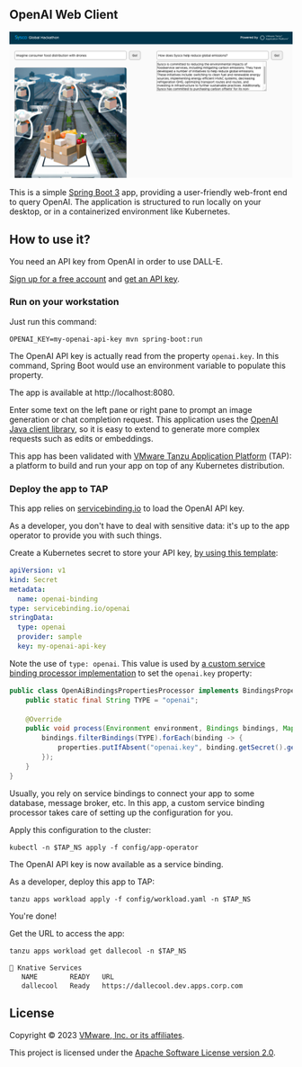 ## OpenAI Web Client

![Cover](cover.png)

This is a simple [Spring Boot 3](https://spring.io/projects/spring-boot) app,
providing a user-friendly web-front end to query OpenAI. The application is structured
to run locally on your desktop, or in a containerized environment like Kubernetes.

## How to use it?

You need an API key from OpenAI in order to use DALL-E.

[Sign up for a free account](https://platform.openai.com/overview)
and [get an API key](https://platform.openai.com/account/api-keys).

### Run on your workstation

Just run this command:

```shell
OPENAI_KEY=my-openai-api-key mvn spring-boot:run
```

The OpenAI API key is actually read from the property `openai.key`.
In this command, Spring Boot would use an environment variable to populate this property.

The app is available at http://localhost:8080.

Enter some text on the left pane or right pane to prompt an image generation or chat
completion request. This application uses the [OpenAI Java client library](https://github.com/TheoKanning/openai-java),
so it is easy to extend to generate more complex requests such as edits or embeddings.

This app has been validated with [VMware Tanzu Application Platform](https://tanzu.vmware.com/application-platform)
(TAP): a platform to build and run your app on top of any Kubernetes distribution.

### Deploy the app to TAP

This app relies on [servicebinding.io](https://servicebinding.io/)
to load the OpenAI API key.

As a developer, you don't have to deal with sensitive data: it's up to the app operator
to provide you with such things.

Create a Kubernetes secret to store your API key, [by using this template](config/app-operator/openai-binding.yaml.template):

```yaml
apiVersion: v1
kind: Secret
metadata:
  name: openai-binding
type: servicebinding.io/openai
stringData:
  type: openai
  provider: sample
  key: my-openai-api-key
```

Note the use of `type: openai`. This value is used by
[a custom service binding processor implementation](src/main/java/com/vmware/tanzu/demos/dallecool/OpenAiBindingsPropertiesProcessor.java)
to set the `openai.key` property:

```java
public class OpenAiBindingsPropertiesProcessor implements BindingsPropertiesProcessor {
    public static final String TYPE = "openai";

    @Override
    public void process(Environment environment, Bindings bindings, Map<String, Object> properties) {
        bindings.filterBindings(TYPE).forEach(binding -> {
            properties.putIfAbsent("openai.key", binding.getSecret().get("key"));
        });
    }
}
```

Usually, you rely on service bindings to connect your app to some database, message broker, etc.
In this app, a custom service binding processor takes care of setting up the configuration for you.

Apply this configuration to the cluster:

```shell
kubectl -n $TAP_NS apply -f config/app-operator
```

The OpenAI API key is now available as a service binding. 

As a developer, deploy this app to TAP:

```shell
tanzu apps workload apply -f config/workload.yaml -n $TAP_NS
```

You're done!

Get the URL to access the app:

```shell
tanzu apps workload get dallecool -n $TAP_NS
```

```shell
🚢 Knative Services
   NAME        READY   URL
   dallecool   Ready   https://dallecool.dev.apps.corp.com
```

## License

Copyright &copy; 2023 [VMware, Inc. or its affiliates](https://vmware.com).

This project is licensed under the [Apache Software License version 2.0](https://www.apache.org/licenses/LICENSE-2.0).
